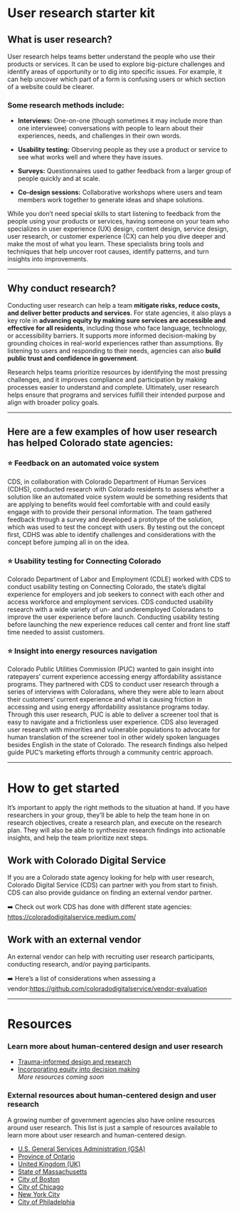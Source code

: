 # User research starter kit

## What is user research?

User research helps teams better understand the people who use their products or services. It can be used to explore big-picture challenges and identify areas of opportunity or to dig into specific issues. For example, it can help uncover which part of a form is confusing users or which section of a website could be clearer.

### Some research methods include:

- **Interviews:** One-on-one (though sometimes it may include more than one interviewee) conversations with people to learn about their experiences, needs, and challenges in their own words.

- **Usability testing:** Observing people as they use a product or service to see what works well and where they have issues.

- **Surveys:** Questionnaires used to gather feedback from a larger group of people quickly and at scale.

- **Co-design sessions:** Collaborative workshops where users and team members work together to generate ideas and shape solutions.

While you don’t need special skills to start listening to feedback from the people using your products or services, having someone on your team who specializes in user experience (UX) design, content design, service design, user research, or customer experience (CX) can help you dive deeper and make the most of what you learn. These specialists bring tools and techniques that help uncover root causes, identify patterns, and turn insights into improvements.

---

## Why conduct research?

Conducting user research can help a team **mitigate risks, reduce costs, and deliver better products and services**. For state agencies, it also plays a key role in **advancing equity by making sure services are accessible and effective for all residents**, including those who face language, technology, or accessibility barriers. It supports more informed decision-making by grounding choices in real-world experiences rather than assumptions. By listening to users and responding to their needs, agencies can also **build public trust and confidence in government**.

Research helps teams prioritize resources by identifying the most pressing challenges, and it improves compliance and participation by making processes easier to understand and complete. Ultimately, user research helps ensure that programs and services fulfill their intended purpose and align with broader policy goals.

---

## Here are a few examples of how user research has helped Colorado state agencies:

### ⭐ Feedback on an automated voice system

CDS, in collaboration with Colorado Department of Human Services (CDHS), conducted research with Colorado residents to assess whether a solution like an automated voice system would be something residents that are applying to benefits would feel comfortable with and could easily engage with to provide their personal information. The team gathered feedback through a survey and developed a prototype of the solution, which was used to test the concept with users. By testing out the concept first, CDHS was able to identify challenges and considerations with the concept before jumping all in on the idea.

### ⭐ Usability testing for Connecting Colorado

Colorado Department of Labor and Employment (CDLE) worked with CDS to conduct usability testing on Connecting Colorado, the state’s digital experience for employers and job seekers to connect with each other and access workforce and employment services. CDS conducted usability research with a wide variety of un- and underemployed Coloradans to improve the user experience before launch. Conducting usability testing before launching the new experience reduces call center and front line staff time needed to assist customers.


### ⭐ Insight into energy resources navigation

Colorado Public Utilities Commission (PUC) wanted to gain insight into ratepayers’ current experience accessing energy affordability assistance programs. They partnered with CDS to conduct user research through a series of interviews with Coloradans, where they were able to learn about their customers’ current experience and what is causing friction in accessing and using energy affordability assistance programs today. Through this user research, PUC is able to deliver a screener tool that is easy to navigate and a frictionless user experience. CDS also leveraged user research with minorities and vulnerable populations to advocate for human translation of the screener tool in other widely spoken languages besides English in the state of Colorado. The research findings also helped guide PUC’s marketing efforts through a community centric approach.


---

# How to get started

It’s important to apply the right methods to the situation at hand. If you have researchers in your group, they’ll be able to help the team hone in on research objectives, create a research plan, and execute on the research plan. They will also be able to synthesize research findings into actionable insights, and help the team prioritize next steps.

## Work with Colorado Digital Service

If you are a Colorado state agency looking for help with user research, Colorado Digital Service (CDS) can partner with you from start to finish. CDS can also provide guidance on finding an external vendor partner.

➡️ Check out work CDS has done with different state agencies: https://coloradodigitalservice.medium.com/  

## Work with an external vendor

An external vendor can help with recruiting user research participants, conducting research, and/or paying participants.

➡️ Here’s a list of considerations when assessing a vendor:https://github.com/coloradodigitalservice/vendor-evaluation

---

# Resources

### Learn more about human-centered design and user research

- [Trauma-informed design and research](https://github.com/coloradodigitalservice/trauma-informed-design-and-research)
- [Incorporating equity into decision making](https://github.com/coloradodigitalservice/incorporating-equity-decisions-public)   
_More resources coming soon_

### External resources about human-centered design and user research

A growing number of government agencies also have online resources around user research. This list is just a sample of resources available to learn more about user research and human-centered design.

- [U.S. General Services Administration (GSA)](https://digital.gov/guides/hcd/design-operations)  
- [Province of Ontario](https://www.ontario.ca/page/user-research-guide)  
- [United Kingdom (UK)](https://www.gov.uk/service-manual/user-research)  
- [State of Massachusetts](https://www.mass.gov/info-details/starter-kit-collecting-and-analyzing-constituent-feedback)  
- [City of Boston](https://www.boston.gov/civic-engagement/design-action-research-government)  
- [City of Chicago](https://chicago.github.io/design-methods/)  
- [New York City](https://civicservicedesign.com/)  
- [City of Philadelphia](https://engagement-toolkit.phila.gov/)
